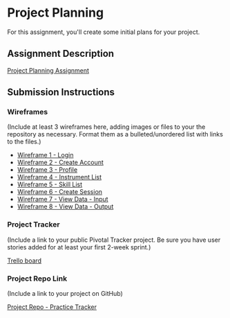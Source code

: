 # Project Planning
For this assignment, you'll create some initial plans for your project.

## Assignment Description
[Project Planning Assignment](https://education.launchcode.org/liftoff/assignments/planning/)

## Submission Instructions

### Wireframes

(Include at least 3 wireframes here, adding images or files to your the repository as necessary. Format them as a bulleted/unordered list with links to the files.)

* [Wireframe 1 - Login](https://github.com/rdubois46/liftoff-assignments/blob/master/Wireframe%201%20-%20Login.png)
* [Wireframe 2 - Create Account](https://github.com/rdubois46/liftoff-assignments/blob/master/Wireframe%202%20-%20Create%20Account.png)
* [Wireframe 3 - Profile](https://github.com/rdubois46/liftoff-assignments/blob/master/Wireframe%203%20-%20Profile.png)
* [Wireframe 4 - Instrument List](https://github.com/rdubois46/liftoff-assignments/blob/master/Wireframe%204%20-%20Instrument%20List.png)
* [Wireframe 5 - Skill List](https://github.com/rdubois46/liftoff-assignments/blob/master/Wireframe%205%20-%20Skill%20List.png)
* [Wireframe 6 - Create Session](https://github.com/rdubois46/liftoff-assignments/blob/master/Wireframe%206%20-%20Create%20Session.png)
* [Wireframe 7 - View Data - Input](https://github.com/rdubois46/liftoff-assignments/blob/master/Wireframe%207%20-%20View%20Data%20-%20Input.png)
* [Wireframe 8 - View Data - Output](https://github.com/rdubois46/liftoff-assignments/blob/master/Wireframe%208%20-%20View%20Data%20-%20Output.png)

### Project Tracker

(Include a link to your public Pivotal Tracker project. Be sure you have user stories added for at least your first 2-week sprint.)

[Trello board](https://trello.com/b/srtacm1R/rcd-launchcode-capstone)

### Project Repo Link

(Include a link to your project on GitHub)

[Project Repo - Practice Tracker](https://github.com/rdubois46/Capstone-PracticeTrack)

